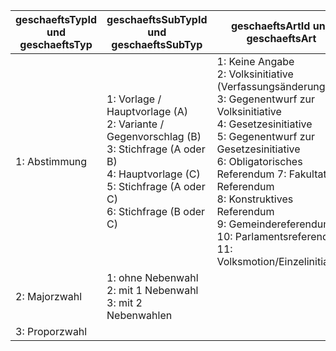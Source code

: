 | **geschaeftsTypId** und **geschaeftsTyp** | **geschaeftsSubTypId** und **geschaeftsSubTyp**|**geschaeftsArtId** und **geschaeftsArt**|
|---|---|---|
|1: Abstimmung|1: Vorlage / Hauptvorlage (A) <br />2: Variante / Gegenvorschlag (B) <br />3: Stichfrage (A oder B) <br />4: Hauptvorlage (C) <br />5: Stichfrage (A oder C) <br />6: Stichfrage (B oder C)|1: Keine Angabe <br />2: Volksinitiative (Verfassungsänderung) <br />3: Gegenentwurf zur Volksinitiative <br />4: Gesetzesinitiative <br />5: Gegenentwurf zur Gesetzesinitiative <br />6: Obligatorisches Referendum 7: Fakultatives Referendum <br />8: Konstruktives Referendum <br />9: Gemeindereferendum <br />10: Parlamentsreferendum <br/>11: Volksmotion/Einzelinitiative|
|2: Majorzwahl|1: ohne Nebenwahl <br />2: mit 1 Nebenwahl <br />3: mit 2 Nebenwahlen| |
|3: Proporzwahl| | |
